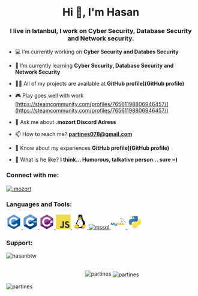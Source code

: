 <h1 align="center">Hi 👋, I'm Hasan</h1>
<h3 align="center">I live in Istanbul, I work on Cyber ​​Security, Database Security and Network security.</h3>

- 💻 I’m currently working on **Cyber Security and Databes Security**

- 🌱 I’m currently learning **Cyber Security, Database Security and Network Security**

- 👨‍💻 All of my projects are available at **GitHub profile](GitHub profile)**

- 🎮 Play goes well with work [https://steamcommunity.com/profiles/76561198806946457/](https://steamcommunity.com/profiles/76561198806946457/)

- 💬 Ask me about **.mozort Discord Adress**

- 📫 How to reach me? **partines078@gmail.com**

- 📄 Know about my experiences **GitHub profile](GitHub profile)**

- 🤔 What is he like? **I think... Humorous, talkative person... sure =)**

<h3 align="left">Connect with me:</h3>
<p align="left">
<a href="https://discord.gg/.mozort" target="blank"><img align="center" src="https://raw.githubusercontent.com/rahuldkjain/github-profile-readme-generator/master/src/images/icons/Social/discord.svg" alt=".mozort" height="30" width="40" /></a>
</p>

<h3 align="left">Languages and Tools:</h3>
<p align="left"> <a href="https://www.cprogramming.com/" target="_blank" rel="noreferrer"> <img src="https://raw.githubusercontent.com/devicons/devicon/master/icons/c/c-original.svg" alt="c" width="40" height="40"/> </a> <a href="https://www.w3schools.com/cpp/" target="_blank" rel="noreferrer"> <img src="https://raw.githubusercontent.com/devicons/devicon/master/icons/cplusplus/cplusplus-original.svg" alt="cplusplus" width="40" height="40"/> </a> <a href="https://www.w3schools.com/cs/" target="_blank" rel="noreferrer"> <img src="https://raw.githubusercontent.com/devicons/devicon/master/icons/csharp/csharp-original.svg" alt="csharp" width="40" height="40"/> </a> <a href="https://developer.mozilla.org/en-US/docs/Web/JavaScript" target="_blank" rel="noreferrer"> <img src="https://raw.githubusercontent.com/devicons/devicon/master/icons/javascript/javascript-original.svg" alt="javascript" width="40" height="40"/> </a> <a href="https://www.linux.org/" target="_blank" rel="noreferrer"> <img src="https://raw.githubusercontent.com/devicons/devicon/master/icons/linux/linux-original.svg" alt="linux" width="40" height="40"/> </a> <a href="https://www.microsoft.com/en-us/sql-server" target="_blank" rel="noreferrer"> <img src="https://www.svgrepo.com/show/303229/microsoft-sql-server-logo.svg" alt="mssql" width="40" height="40"/> </a> <a href="https://www.mysql.com/" target="_blank" rel="noreferrer"> <img src="https://raw.githubusercontent.com/devicons/devicon/master/icons/mysql/mysql-original-wordmark.svg" alt="mysql" width="40" height="40"/> </a> <a href="https://www.python.org" target="_blank" rel="noreferrer"> <img src="https://raw.githubusercontent.com/devicons/devicon/master/icons/python/python-original.svg" alt="python" width="40" height="40"/> </a> </p>

<h3 align="left">Support:</h3>
<p><a href="https://www.buymeacoffee.com/hasanbtw"> <img align="left" src="https://cdn.buymeacoffee.com/buttons/v2/default-yellow.png" height="50" width="210" alt="hasanbtw" /></a></p><br><br>

<p><img align="left" src="https://github-readme-stats.vercel.app/api/top-langs?username=partines&show_icons=true&locale=en&layout=compact" alt="partines" /></p>

<p>&nbsp;<img align="center" src="https://github-readme-stats.vercel.app/api?username=partines&show_icons=true&locale=en" alt="partines" /></p>

<p><img align="center" src="https://github-readme-streak-stats.herokuapp.com/?user=partines&" alt="partines" /></p>
